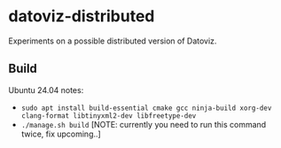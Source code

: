 # datoviz-distributed

Experiments on a possible distributed version of Datoviz.

## Build

Ubuntu 24.04 notes:

* `sudo apt install build-essential cmake gcc ninja-build xorg-dev clang-format libtinyxml2-dev libfreetype-dev`
* `./manage.sh build` [NOTE: currently you need to run this command twice, fix upcoming..]

